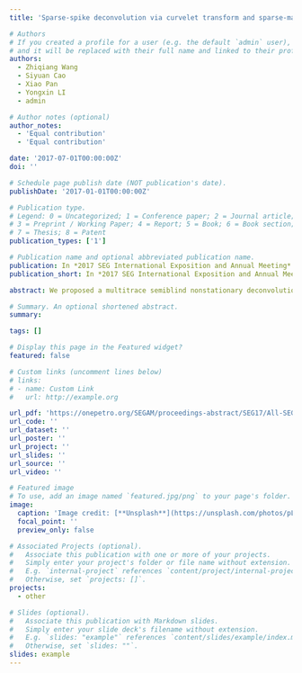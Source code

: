 ```yaml
---
title: 'Sparse-spike deconvolution via curvelet transform and sparse-matrix factorization'

# Authors
# If you created a profile for a user (e.g. the default `admin` user), write the username (folder name) here
# and it will be replaced with their full name and linked to their profile.
authors:
  - Zhiqiang Wang
  - Siyuan Cao
  - Xiao Pan
  - Yongxin LI
  - admin

# Author notes (optional)
author_notes:
  - 'Equal contribution'
  - 'Equal contribution'

date: '2017-07-01T00:00:00Z'
doi: ''

# Schedule page publish date (NOT publication's date).
publishDate: '2017-01-01T00:00:00Z'

# Publication type.
# Legend: 0 = Uncategorized; 1 = Conference paper; 2 = Journal article;
# 3 = Preprint / Working Paper; 4 = Report; 5 = Book; 6 = Book section;
# 7 = Thesis; 8 = Patent
publication_types: ['1']

# Publication name and optional abbreviated publication name.
publication: In *2017 SEG International Exposition and Annual Meeting*
publication_short: In *2017 SEG International Exposition and Annual Meeting*

abstract: We proposed a multitrace semiblind nonstationary deconvolution method. The proposed method estimates reflectivity and source wavelet simultaneously for pursuing high-resolution seismic processing. The mathematical framework is derived based on convolution exchange law and Fourier transform property. In this framework, seismic records are treated as the convolution of a time-varying wavelet and nonattenuated reflectivity or the convolution of a constant wavelet and attenuated reflectivity. Using these two equivalence relations, we devise an objective function containing two variables, the reflectivity and wavelet. In addition, we add the 2-D total variation constraint to the cost function, which preserves lateral and vertical continuity of the estimated reflectivity. The cost function is solved by alternating iteration and proximal splitting methods, under the assumptions of a known attenuation model and sparse reflectivity. In addition, the mathematical framework is extended to implement semiblind deconvolution in an approximate layered earth model. To demonstrate the effectiveness of the proposed method, we apply the proposed method to synthetic data and field data and confirm that the proposed method can achieve better reflectivity and source wavelet.

# Summary. An optional shortened abstract.
summary: 

tags: []

# Display this page in the Featured widget?
featured: false

# Custom links (uncomment lines below)
# links:
# - name: Custom Link
#   url: http://example.org

url_pdf: 'https://onepetro.org/SEGAM/proceedings-abstract/SEG17/All-SEG17/SEG-2017-17584882/103051'
url_code: ''
url_dataset: ''
url_poster: ''
url_project: ''
url_slides: ''
url_source: ''
url_video: ''

# Featured image
# To use, add an image named `featured.jpg/png` to your page's folder.
image:
  caption: 'Image credit: [**Unsplash**](https://unsplash.com/photos/pLCdAaMFLTE)'
  focal_point: ''
  preview_only: false

# Associated Projects (optional).
#   Associate this publication with one or more of your projects.
#   Simply enter your project's folder or file name without extension.
#   E.g. `internal-project` references `content/project/internal-project/index.md`.
#   Otherwise, set `projects: []`.
projects:
  - other

# Slides (optional).
#   Associate this publication with Markdown slides.
#   Simply enter your slide deck's filename without extension.
#   E.g. `slides: "example"` references `content/slides/example/index.md`.
#   Otherwise, set `slides: ""`.
slides: example
---
```


